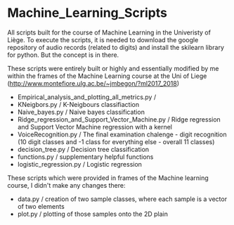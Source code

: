 # Machine_Learning_Scripts
All scripts built for the course of Machine Learning in the Univeristy of Liège. To execute the scripts, it is needed to download the google repository of audio records (related to digits) and install the skilearn library for python. But the concept is in there.


These scripts were entirely built or highly and essentially modified by me within the frames of the Machine Learning course at the Uni of Liege (http://www.montefiore.ulg.ac.be/~jmbegon/?ml2017_2018)
* Empirical_analysis_and_plotting_all_metrics.py / 
* KNeigbors.py 	/ K-Neigbours classifiaction
* Naive_bayes.py  / Naive bayes classification
* Ridge_regression_and_Support_Vector_Machine.py 	/ Ridge regression and Support Vector Machine regression with a kernel
* VoiceRecognition.py / The final examination chalenge - digit recognition (10 digit classes and -1 class for everything else - overall 11 classes)
* decision_tree.py 	/ Decision tree classification
* functions.py 	/ supplementary helpful functions
* logistic_regression.py 	/ Logistic regression
	
  
 These scripts which were provided in frames of the Machine learning course, I didn't make any changes there:
  * data.py 	/ creation of two sample classes, where each sample is a vector of two elements
  * plot.py 	/ plotting of those samples onto the 2D plain
